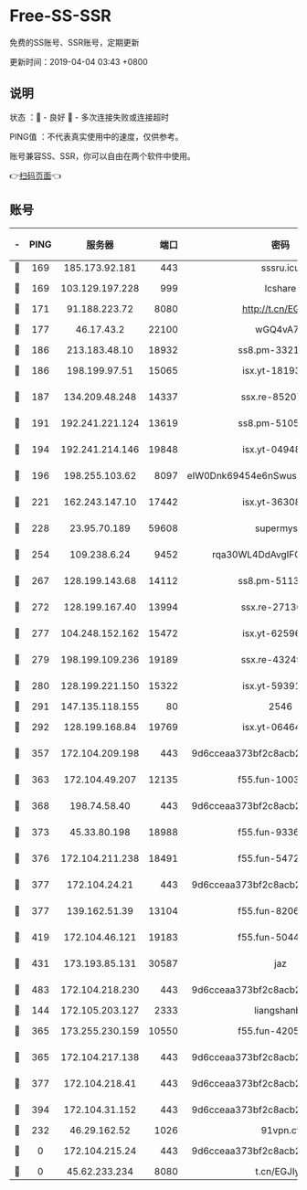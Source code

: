 # Free-SS-SSR

免费的SS账号、SSR账号，定期更新

更新时间：2019-04-04 03:43 +0800

## 说明

状态     ：🙂 - 良好 🙁 - 多次连接失败或连接超时

PING值   ：不代表真实使用中的速度，仅供参考。

账号兼容SS、SSR，你可以自由在两个软件中使用。

👉[扫码页面](https://liesauer.github.io/Free-SS-SSR/)👈

## 账号

|-|PING|服务器|端口|密码|加密方式|区域|
|:----:|:----:|:-----:|-----:|:----:|:----:|:----:|
|🙂|169|185.173.92.181|443|sssru.icu|rc4-md5|RU|
|🙂|169|103.129.197.228|999|lcshare|aes-256-cfb|US|
|🙂|171|91.188.223.72|8080|http://t.cn/EGJIyrl|rc4-md5|RU|
|🙂|177|46.17.43.2|22100|wGQ4vA7D|aes-256-gcm|RU|
|🙂|186|213.183.48.10|18932|ss8.pm-33211781|rc4-md5|RU|
|🙂|186|198.199.97.51|15065|isx.yt-18193604|aes-256-cfb|US|
|🙂|187|134.209.48.248|14337|ssx.re-85207480|aes-256-cfb|US|
|🙂|191|192.241.221.124|13619|ss8.pm-51057962|aes-256-cfb|US|
|🙂|194|192.241.214.146|19848|isx.yt-04948668|aes-256-cfb|US|
|🙂|196|198.255.103.62|8097|eIW0Dnk69454e6nSwuspv9DmS201tQ0D|aes-256-cfb|US|
|🙂|221|162.243.147.10|17442|isx.yt-36308071|aes-256-cfb|US|
|🙂|228|23.95.70.189|59608|supermyssr|chacha20-ietf|US|
|🙂|254|109.238.6.24|9452|rqa30WL4DdAvgIFG6Fs3znzTa|aes-256-cfb|FR|
|🙂|267|128.199.143.68|14112|ss8.pm-51133545|aes-256-cfb|SG|
|🙂|272|128.199.167.40|13994|ssx.re-27130562|aes-256-cfb|SG|
|🙂|277|104.248.152.162|15472|isx.yt-62596882|aes-256-cfb|SG|
|🙂|279|198.199.109.236|19189|ssx.re-43249557|aes-256-cfb|US|
|🙂|280|128.199.221.150|15322|isx.yt-59391923|aes-256-cfb|SG|
|🙂|291|147.135.118.155|80|2546|chacha20|US|
|🙂|292|128.199.168.84|19769|isx.yt-06464795|aes-256-cfb|SG|
|🙂|357|172.104.209.198|443|9d6cceaa373bf2c8acb22e60b6a58be6|aes-256-cfb|US|
|🙂|363|172.104.49.207|12135|f55.fun-10038011|aes-256-cfb|SG|
|🙂|368|198.74.58.40|443|9d6cceaa373bf2c8acb22e60b6a58be6|aes-256-cfb|US|
|🙂|373|45.33.80.198|18988|f55.fun-93362245|aes-256-cfb|US|
|🙂|376|172.104.211.238|18491|f55.fun-54724290|aes-256-cfb|US|
|🙂|377|172.104.24.21|443|9d6cceaa373bf2c8acb22e60b6a58be6|aes-256-cfb|US|
|🙂|377|139.162.51.39|13104|f55.fun-82060458|aes-256-cfb|SG|
|🙂|419|172.104.46.121|19183|f55.fun-50446313|aes-256-cfb|SG|
|🙂|431|173.193.85.131|30587|jaz|aes-256-cfb|US|
|🙂|483|172.104.218.230|443|9d6cceaa373bf2c8acb22e60b6a58be6|aes-256-cfb|US|
|🙂|144|172.105.203.127|2333|liangshanbo|chacha20|JP|
|🙂|365|173.255.230.159|10550|f55.fun-42056790|aes-256-cfb|US|
|🙂|365|172.104.217.138|443|9d6cceaa373bf2c8acb22e60b6a58be6|aes-256-cfb|US|
|🙂|377|172.104.218.41|443|9d6cceaa373bf2c8acb22e60b6a58be6|aes-256-cfb|US|
|🙂|394|172.104.31.152|443|9d6cceaa373bf2c8acb22e60b6a58be6|aes-256-cfb|US|
|🙁|232|46.29.162.52|1026|91vpn.cf|rc4-md5|RU|
|🙁|0|172.104.215.24|443|9d6cceaa373bf2c8acb22e60b6a58be6|aes-256-cfb|US|
|🙁|0|45.62.233.234|8080|t.cn/EGJIyrl|rc4-md5|CA|
